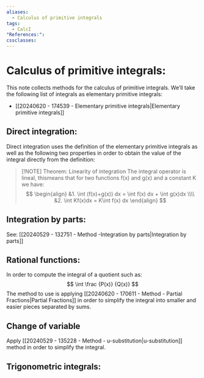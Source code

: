 ```yaml
---
aliases:
  - Calculus of primitive integrals
tags:
  - CalcI
"References:": 
cssclasses:
---
```

# Calculus of primitive integrals: 

This note collects methods for the calculus of primitive integrals.
We’ll take the following list of integrals as elementary primitive integrals: 
+ [[20240620 - 174539 - Elementary primitive integrals|Elementary primitive integrals]]

## Direct integration: 
Direct integration uses the definition of the elementary primitive integrals as well as the following two properties in order to obtain the value of the integral directly from the definition: 


> [!NOTE] Theorem: Linearity of integration 
> The integral operator is lineal, thismeans that for two functions f(x) and g(x) and a constant K we have:
> $$
> \begin{align}
> &1. \int (f(x)+g(x)) dx = \int f(x) dx + \int g(x)dx \\\\
> &2. \int Kf(x)dx = K\int f(x) dx
> \end{align}
> $$


## Integration by parts: 
See: [[20240529 - 132751 - Method -Integration by parts|Integration by parts]]

## Rational functions: 
In order to compute the integral of a quotient such as: 
$$
\int \frac {P(x)} {Q(x)}
$$
The method to use is applying [[20240620 - 170611 - Method - Partial Fractions|Partial Fractions]] in order to simplify the integral into smaller and easier pieces separated by sums.

## Change of variable 
Apply [[20240529 - 135228 - Method - u-substitution|u-substitution]] method in order to simplify the integral. 

## Trigonometric integrals: 
